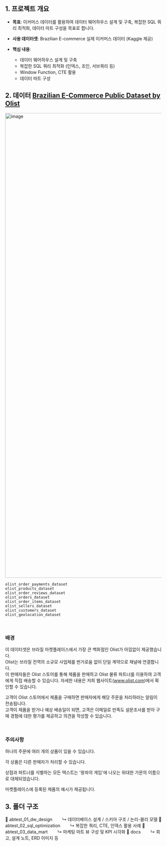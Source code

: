 ## 1. 프로젝트 개요
- **목표**: 이커머스 데이터를 활용하여 데이터 웨어하우스 설계 및 구축, 복잡한 SQL 쿼리 최적화, 데이터 마트 구성을 목표로 합니다.
- **사용 데이터셋**: Brazilian E-commerce 실제 이커머스 데이터 (Kaggle 제공)

- **핵심 내용**:
    - 데이터 웨어하우스 설계 및 구축
    - 복잡한 SQL 쿼리 최적화 (인덱스, 조인, 서브쿼리 등)
    - Window Function, CTE 활용
    - 데이터 마트 구성

## 2. 데이터 [Brazilian E-Commerce Public Dataset by Olist](https://www.kaggle.com/datasets/olistbr/brazilian-ecommerce/data)
<img width="2486" height="1496" alt="image" src="https://github.com/user-attachments/assets/67126f74-d9bb-415e-afb6-958e4457691a" />

<br/>

`olist_order_payments_dataset`  
`olist_products_dataset`  
`olist_order_reviews_dataset`    
`olist_orders_dataset`  
`olist_order_items_dataset`  
`olist_sellers_dataset`   
`olist_customers_dataset`   
`olist_geolocation_dataset`  

<br/>

### 배경
이 데이터셋은 브라질 마켓플레이스에서 가장 큰 백화점인 Olist가 아낌없이 제공했습니다.  
Olist는 브라질 전역의 소규모 사업체를 번거로움 없이 단일 계약으로 채널에 연결합니다.  
이 판매자들은 Olist 스토어를 통해 제품을 판매하고 Olist 물류 파트너를 이용하여 고객에게 직접 배송할 수 있습니다. 자세한 내용은 저희 웹사이트(www.olist.com)에서 확인할 수 있습니다. 

고객이 Olist 스토어에서 제품을 구매하면 판매자에게 해당 주문을 처리하라는 알림이 전송됩니다.  
고객이 제품을 받거나 예상 배송일이 되면, 고객은 이메일로 만족도 설문조사를 받아 구매 경험에 대한 평가를 제공하고 의견을 작성할 수 있습니다.  

<br/>

### 주의사항
하나의 주문에 여러 개의 상품이 있을 수 있습니다.

각 상품은 다른 판매자가 처리할 수 있습니다.

상점과 파트너를 식별하는 모든 텍스트는 '왕좌의 게임'에 나오는 위대한 가문의 이름으로 대체되었습니다.

마켓플레이스에 등록된 제품의 예시가 제공됩니다.

## 3. 폴더 구조
📁 abtest_01_dw_design
  ↳ 데이터베이스 설계 / 스키마 구조 / 논리-물리 모델
📁 abtest_02_sql_optimization
  ↳ 복잡한 쿼리, CTE, 인덱스 활용 사례
📁 abtest_03_data_mart
  ↳ 마케팅 마트 뷰 구성 및 KPI 시각화
📁 docs
  ↳ 회고, 설계 노트, ERD 이미지 등

  
